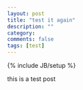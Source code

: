 ```yaml
---
layout: post
title: "test it again"
description: ""
category: 
comments: false
tags: [test]
---
```

{% include JB/setup %}

this is a test post
